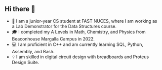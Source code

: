 ## Hi there 👋

- 📖 I am a junior-year CS student at FAST NUCES, where I am working as a Lab Demonstrator for the Data Structures course.
- 🎓 I completed my A Levels in Math, Chemistry, and Physics from Beaconhouse Margalla Campus in 2022.
- 💻 I am proficient in C++ and am currently learning SQL, Python, Assembly, and Bash.
- 💡 I am skilled in digital circuit design with breadboards and Proteus Design Suite.
<!--
**parhlesaadu/parhlesaadu** is a ✨ _special_ ✨ repository because its `README.md` (this file) appears on your GitHub profile.

Here are some ideas to get you started:

- 🔭 I’m currently working on ...
- 🌱 I’m currently learning ...
- 👯 I’m looking to collaborate on ...
- 🤔 I’m looking for help with ...
- 💬 Ask me about ...
- 📫 How to reach me: ...
- 😄 Pronouns: ...
- ⚡ Fun fact: ...
-->
